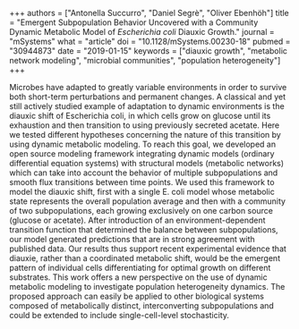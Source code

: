 +++
authors = ["Antonella Succurro", "Daniel Segrè", "Oliver Ebenhöh"]
title = "Emergent Subpopulation Behavior Uncovered with a Community Dynamic Metabolic Model of <i>Escherichia coli</i> Diauxic Growth."
journal = "mSystems"
what = "article"
doi = "10.1128/mSystems.00230-18"
pubmed = "30944873"
date = "2019-01-15"
keywords = ["diauxic growth", "metabolic network modeling", "microbial communities", "population heterogeneity"]
+++

Microbes have adapted to greatly variable environments in order to survive both short-term perturbations and permanent changes. A classical and yet still actively studied example of adaptation to dynamic environments is the diauxic shift of Escherichia coli, in which cells grow on glucose until its exhaustion and then transition to using previously secreted acetate. Here we tested different hypotheses concerning the nature of this transition by using dynamic metabolic modeling. To reach this goal, we developed an open source modeling framework integrating dynamic models (ordinary differential equation systems) with structural models (metabolic networks) which can take into account the behavior of multiple subpopulations and smooth flux transitions between time points. We used this framework to model the diauxic shift, first with a single E. coli model whose metabolic state represents the overall population average and then with a community of two subpopulations, each growing exclusively on one carbon source (glucose or acetate). After introduction of an environment-dependent transition function that determined the balance between subpopulations, our model generated predictions that are in strong agreement with published data. Our results thus support recent experimental evidence that diauxie, rather than a coordinated metabolic shift, would be the emergent pattern of individual cells differentiating for optimal growth on different substrates. This work offers a new perspective on the use of dynamic metabolic modeling to investigate population heterogeneity dynamics. The proposed approach can easily be applied to other biological systems composed of metabolically distinct, interconverting subpopulations and could be extended to include single-cell-level stochasticity. 